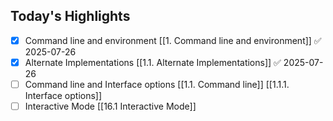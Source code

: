 ## Today's Highlights


- [x] Command line and environment [[1. Command line and environment]] ✅ 2025-07-26
- [x] Alternate Implementations [[1.1. Alternate Implementations]] ✅ 2025-07-26
- [ ] Command line and Interface options [[1.1. Command line]] [[1.1.1. Interface options]] 
- [ ] Interactive Mode [[16.1 Interactive Mode]] 